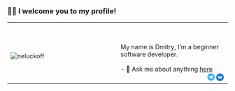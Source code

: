 ### 👋🏻 I welcome you to my profile! 
 <table width="100%"> 
  <tr>
  <td width="50%">
<p><img align="left" src="https://github-readme-stats.vercel.app/api/top-langs?username=neluckoff&show_icons=true&title_color=262626&bg_color=ffffff&hide_border=true&locale=en&layout=compact" alt="neluckoff" /></p>
  </td>
  <td width="50%">

&nbsp; <p align="left">My name is Dmitry, I'm a beginner software developer. <br>
      <br> - 💬 Ask me about anything [here](https://github.com/neluckoff/neluckoff/issues) <br>
    <a href="https://vk.com/neluckoff">
  <img align="right" alt="neluckoff | VK" width="21px" src="https://github.com/neluckoff/neluckoff/blob/main/assets/vk.svg" />
</a>
<a href="https://t.me/neluckoff">
  <img align="right" alt="neluckoff | Telegram" width="20px" src="https://github.com/neluckoff/neluckoff/blob/main/assets/telegram.svg" />
</a>
    

  </p>
  </td>
</table>
 
